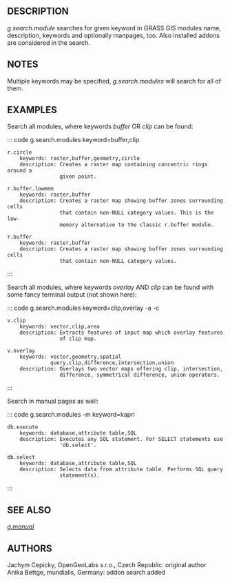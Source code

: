 ## DESCRIPTION

*g.search.module* searches for given keyword in GRASS GIS modules name,
description, keywords and optionally manpages, too. Also installed
addons are considered in the search.

## NOTES

Multiple keywords may be specified, *g.search.modules* will search for
all of them.

## EXAMPLES

Search all modules, where keywords *buffer* OR *clip* can be found:

::: code
    g.search.modules keyword=buffer,clip

    r.circle
        keywords: raster,buffer,geometry,circle
        description: Creates a raster map containing concentric rings around a
                     given point.

    r.buffer.lowmem
        keywords: raster,buffer
        description: Creates a raster map showing buffer zones surrounding cells
                     that contain non-NULL category values. This is the low-
                     memory alternative to the classic r.buffer module.

    r.buffer
        keywords: raster,buffer
        description: Creates a raster map showing buffer zones surrounding cells
                     that contain non-NULL category values.
:::

Search all modules, where keywords *overlay* AND *clip* can be found
with some fancy terminal output (not shown here):

::: code
    g.search.modules keyword=clip,overlay -a -c

    v.clip
        keywords: vector,clip,area
        description: Extracts features of input map which overlay features
                     of clip map.

    v.overlay
        keywords: vector,geometry,spatial
                  query,clip,difference,intersection,union
        description: Overlays two vector maps offering clip, intersection,
                     difference, symmetrical difference, union operators.
:::

Search in manual pages as well:

::: code
    g.search.modules -m keyword=kapri

    db.execute
        keywords: database,attribute table,SQL
        description: Executes any SQL statement. For SELECT statements use
                     'db.select'.

    db.select
        keywords: database,attribute table,SQL
        description: Selects data from attribute table. Performs SQL query
                     statement(s).
:::

## SEE ALSO

*[g.manual](g.manual.html)*

## AUTHORS

Jachym Cepicky, OpenGeoLabs s.r.o., Czech Republic: original author\
Anika Bettge, mundialis, Germany: addon search added
